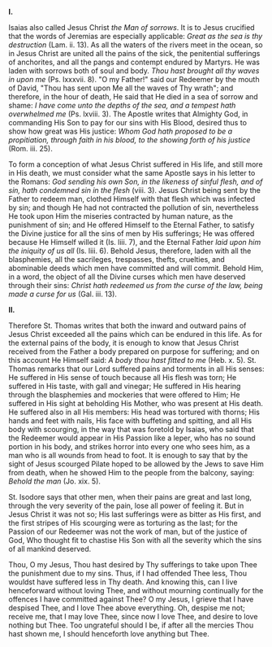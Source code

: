 
**I\.**

Isaias also called Jesus Christ *the Man of sorrows*. It is to Jesus crucified that the words of Jeremias are especially applicable: *Great as the sea is thy destruction* (Lam. ii. 13). As all the waters of the rivers meet in the ocean, so in Jesus Christ are united all the pains of the sick, the penitential sufferings of anchorites, and all the pangs and contempt endured by Martyrs. He was laden with sorrows both of soul and body. *Thou hast brought all thy waves in upon me* (Ps. lxxxvii. 8). \"O my Father!\" said our Redeemer by the mouth of David, \"Thou has sent upon Me all the waves of Thy wrath\"; and therefore, in the hour of death, He said that He died in a sea of sorrow and shame: *I have come unto the depths of the sea, and a tempest hath overwhelmed me* (Ps. lxviii. 3). The Apostle writes that Almighty God, in commanding His Son to pay for our sins with His Blood, desired thus to show how great was His justice: *Whom God hath proposed to be a propitiation, through faith in his blood, to the showing forth of his justice* (Rom. iii. 25).

To form a conception of what Jesus Christ suffered in His life, and still more in His death, we must consider what the same Apostle says in his letter to the Romans: *God sending his own Son, in the likeness of sinful flesh, and of sin, hath condemned sin in the flesh* (viii. 3). Jesus Christ being sent by the Father to redeem man, clothed Himself with that flesh which was infected by sin; and though He had not contracted the pollution of sin, nevertheless He took upon Him the miseries contracted by human nature, as the punishment of sin; and He offered Himself to the Eternal Father, to satisfy the Divine justice for all the sins of men by His sufferings; He was offered because He Himself willed it (Is. liii. 7), and the Eternal Father *laid upon him the iniquity of us all* (Is. liii. 6). Behold Jesus, therefore, laden with all the blasphemies, all the sacrileges, trespasses, thefts, cruelties, and abominable deeds which men have committed and will commit. Behold Him, in a word, the object of all the Divine curses which men have deserved through their sins: *Christ hath redeemed us from the curse of the law, being made a curse for us* (Gal. iii. 13).

**II\.**

Therefore St. Thomas writes that both the inward and outward pains of Jesus Christ exceeded all the pains which can be endured in this life. As for the external pains of the body, it is enough to know that Jesus Christ received from the Father a body prepared on purpose for suffering; and on this account He Himself said: *A body thou hast fitted to me* (Heb. x. 5). St. Thomas remarks that our Lord suffered pains and torments in all His senses: He suffered in His sense of touch because all His flesh was torn; He suffered in His taste, with gall and vinegar; He suffered in His hearing through the blasphemies and mockeries that were offered to Him; He suffered in His sight at beholding His Mother, who was present at His death. He suffered also in all His members: His head was tortured with thorns; His hands and feet with nails, His face with buffeting and spitting, and all His body with scourging, in the way that was foretold by Isaias, who said that the Redeemer would appear in His Passion like a leper, who has no sound portion in his body, and strikes horror into every one who sees him, as a man who is all wounds from head to foot. It is enough to say that by the sight of Jesus scourged Pilate hoped to be allowed by the Jews to save Him from death, when he showed Him to the people from the balcony, saying: *Behold the man* (Jo. xix. 5).

St. Isodore says that other men, when their pains are great and last long, through the very severity of the pain, lose all power of feeling it. But in Jesus Christ it was not so; His last sufferings were as bitter as His first, and the first stripes of His scourging were as torturing as the last; for the Passion of our Redeemer was not the work of man, but of the justice of God, Who thought fit to chastise His Son with all the severity which the sins of all mankind deserved.

Thou, O my Jesus, Thou hast desired by Thy sufferings to take upon Thee the punishment due to my sins. Thus, if I had offended Thee less, Thou wouldst have suffered less in Thy death. And knowing this, can I live henceforward without loving Thee, and without mourning continually for the offences I have committed against Thee? O my Jesus, I grieve that I have despised Thee, and I love Thee above everything. Oh, despise me not; receive me, that I may love Thee, since now I love Thee, and desire to love nothing but Thee. Too ungrateful should I be, if after all the mercies Thou hast shown me, I should henceforth love anything but Thee.

